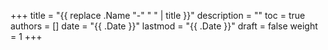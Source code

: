 +++
title = "{{ replace .Name "-" " " | title }}"
description = ""
toc = true
authors = []
date =  "{{ .Date }}"
lastmod = "{{ .Date }}"
draft = false
weight = 1
+++